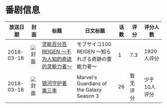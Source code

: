 # 番剧信息

|放送日期|封面|标题|日文标题|话数|评分|评分人数|
|---|---|---|---|---|---|---|
|2018-03-18|![封面](https://lain.bgm.tv/pic/cover/c/48/a6/228109_wb3bL.jpg)|[灵能百分百 REIGEN ～不为人知的奇迹的灵能力者～](https://bangumi.tv/subject/228109)|モブサイコ100 REIGEN ～知られざる奇跡の霊能力者～|1|7.3|1920人评分|
|2018-03-18|![封面](https://lain.bgm.tv/pic/cover/c/ff/ed/283300_fe1fy.jpg)|[银河守护者 第三季](https://bangumi.tv/subject/283300)|Marvel's Guardians of the Galaxy Season 3|26|暂无评分|少于10人评分|
